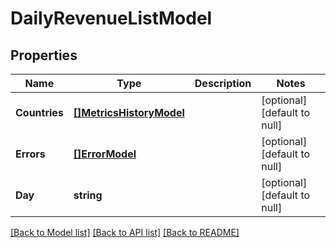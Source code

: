 # DailyRevenueListModel

## Properties
Name | Type | Description | Notes
------------ | ------------- | ------------- | -------------
**Countries** | [**[]MetricsHistoryModel**](MetricsHistoryModel.md) |  | [optional] [default to null]
**Errors** | [**[]ErrorModel**](ErrorModel.md) |  | [optional] [default to null]
**Day** | **string** |  | [optional] [default to null]

[[Back to Model list]](../README.md#documentation-for-models) [[Back to API list]](../README.md#documentation-for-api-endpoints) [[Back to README]](../README.md)

